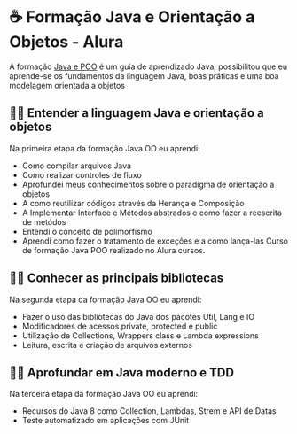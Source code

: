 # ☕ Formação Java e Orientação a Objetos - Alura

A formação [Java e POO](https://www.alura.com.br/formacao-java) é um guia de aprendizado Java, possibilitou que eu aprende-se os fundamentos da linguagem Java, boas práticas e uma boa modelagem orientada a objetos

## 👨‍💻 Entender a linguagem Java e orientação a objetos

Na primeira etapa da formação Java OO eu aprendi:

* Como compilar arquivos Java
* Como realizar controles de fluxo
* Aprofundei meus conhecimentos sobre o paradigma de orientação a objetos 
* A como reutilizar códigos através da Herança e Composição
* A Implementar Interface e Métodos abstrados e como fazer a reescrita de metódos
* Entendi o conceito de polimorfismo 
* Aprendi como fazer o tratamento de exceções e a como lança-las
Curso de formação Java POO realizado no Alura cursos.


## 👨‍💻 Conhecer as principais bibliotecas

Na segunda etapa da formação Java OO eu aprendi:

* Fazer o uso das bibliotecas do Java dos pacotes Util, Lang e IO
* Modificadores de acessos private, protected e public
* Utilização de Collections, Wrappers class e Lambda expressions
* Leitura, escrita e criação de arquivos externos 

## 👨‍💻 Aprofundar em Java moderno e TDD

Na terceira etapa da formação Java OO eu aprendi:

* Recursos do Java 8 como Collection, Lambdas, Strem e API de Datas
* Teste automatizado em aplicações com JUnit  